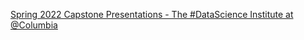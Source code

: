 [Spring 2022 Capstone Presentations - The #DataScience Institute at @Columbia](https://qi.tc/qi/119692)
